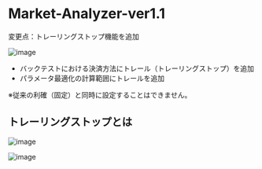 # Market-Analyzer-ver1.1
変更点：トレーリングストップ機能を追加

![image](https://user-images.githubusercontent.com/79554085/113739802-19675880-973b-11eb-835b-5d22d801fd09.png)


* バックテストにおける決済方法にトレール（トレーリングストップ）を追加
* パラメータ最適化の計算範囲にトレールを追加

※従来の利確（固定）と同時に設定することはできません。

## トレーリングストップとは

![image](https://user-images.githubusercontent.com/79554085/113740468-add1bb00-973b-11eb-983f-9280ee39e146.png)

![image](https://user-images.githubusercontent.com/79554085/113740518-ba561380-973b-11eb-8831-fa8f33d68a24.png)

